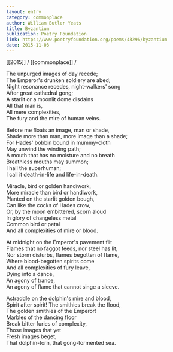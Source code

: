 ```yaml
---
layout: entry
category: commonplace
author: William Butler Yeats
title: Byzantium
publication: Poetry Foundation
link: https://www.poetryfoundation.org/poems/43296/byzantium
date: 2015-11-03
---
```


[[2015]] / [[commonplace]] / 

The unpurged images of day recede; 
<br>The Emperor's drunken soldiery are abed; 
<br>Night resonance recedes, night-walkers' song 
<br>After great cathedral gong; 
<br>A starlit or a moonlit dome disdains 
<br>All that man is, 
<br>All mere complexities, 
<br>The fury and the mire of human veins. 

Before me floats an image, man or shade, 
<br>Shade more than man, more image than a shade; 
<br>For Hades' bobbin bound in mummy-cloth 
<br>May unwind the winding path; 
<br>A mouth that has no moisture and no breath 
<br>Breathless mouths may summon; 
<br>I hail the superhuman; 
<br>I call it death-in-life and life-in-death. 

Miracle, bird or golden handiwork, 
<br>More miracle than bird or handiwork, 
<br>Planted on the starlit golden bough, 
<br>Can like the cocks of Hades crow, 
<br>Or, by the moon embittered, scorn aloud 
<br>In glory of changeless metal 
<br>Common bird or petal 
<br>And all complexities of mire or blood. 

At midnight on the Emperor's pavement flit 
<br>Flames that no faggot feeds, nor steel has lit, 
<br>Nor storm disturbs, flames begotten of flame, 
<br>Where blood-begotten spirits come 
<br>And all complexities of fury leave, 
<br>Dying into a dance, 
<br>An agony of trance, 
<br>An agony of flame that cannot singe a sleeve. 

Astraddle on the dolphin's mire and blood, 
<br>Spirit after spirit! The smithies break the flood, 
<br>The golden smithies of the Emperor! 
<br>Marbles of the dancing floor 
<br>Break bitter furies of complexity, 
<br>Those images that yet 
<br>Fresh images beget, 
<br>That dolphin-torn, that gong-tormented sea.
